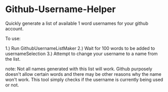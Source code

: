 # Github-Username-Helper

Quickly generate a list of available 1 word usernames for your github account.

To use:

1.) Run GithubUsernameListMaker
2.) Wait for 100 words to be added to usernameSelection
3.) Attempt to change your username to a name from the list.

note: Not all names generated with this list will work. Github purposely doesn't allow certain words and there may be other reasons why the name won't work. This tool simply checks if the username is currently being used or not.
